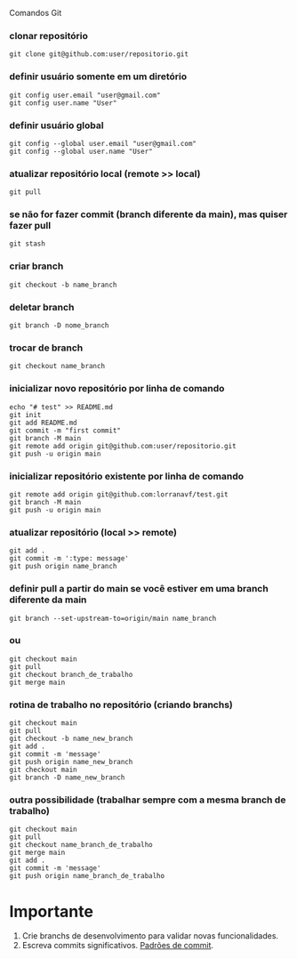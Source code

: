 Comandos Git


### clonar repositório

```
git clone git@github.com:user/repositorio.git
```

### definir usuário somente em um diretório

```
git config user.email "user@gmail.com"
git config user.name "User"
```

### definir usuário global

```
git config --global user.email "user@gmail.com"
git config --global user.name "User"
```

### atualizar repositório local (remote >> local) 

```
git pull
```

### se não for fazer commit (branch diferente da main), mas quiser fazer pull

```
git stash
```

### criar branch

```
git checkout -b name_branch

```
### deletar branch 
```
git branch -D nome_branch

```
### trocar de branch
```
git checkout name_branch

```
### inicializar novo repositório por linha de comando

```
echo "# test" >> README.md
git init
git add README.md
git commit -m "first commit"
git branch -M main
git remote add origin git@github.com:user/repositorio.git
git push -u origin main
```

### inicializar repositório existente por linha de comando

```
git remote add origin git@github.com:lorranavf/test.git
git branch -M main
git push -u origin main
```

### atualizar repositório (local >> remote)

```
git add . 
git commit -m ':type: message'
git push origin name_branch
```

### definir pull a partir do main se você estiver em uma branch diferente da main

```
git branch --set-upstream-to=origin/main name_branch
```
### ou
```
git checkout main
git pull
git checkout branch_de_trabalho
git merge main
```

### rotina de trabalho no repositório (criando branchs)

```
git checkout main
git pull
git checkout -b name_new_branch
git add .
git commit -m 'message'
git push origin name_new_branch
git checkout main
git branch -D name_new_branch

```

### outra possibilidade (trabalhar sempre com a mesma branch de trabalho)

```
git checkout main
git pull
git checkout name_branch_de_trabalho
git merge main
git add .
git commit -m 'message'
git push origin name_branch_de_trabalho
```

# Importante

1. Crie branchs de desenvolvimento para validar novas funcionalidades.
2. Escreva commits significativos. [Padrões de commit](https://github.com/iuricode/padroes-de-commits).



